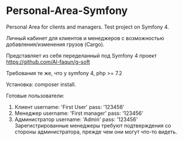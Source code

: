 # Personal-Area-Symfony
Personal Area for clients and managers. Test project on Symfony 4.

Личный кабинет для клиентов и менеджеров с возможностью добавления/изменения грузов (Cargo). 

Представляет из себя переделанный под Symfony 4 проект https://github.com/Al-faqun/g-soft

Требования те же, что у symfony 4, php >= 7.2

Установка: composer install.

Готовые пользователи:
1) Клиент
username: 'First User'
pass: '123456'
2) Менеджер
username: 'First manager'
pass: '123456'
3) Администратор
username: 'Admin'
pass: '123456'
Зарегистрированные менеджеры требуют подтверждения со стороны администратора, прежде чем они могут что-то видеть.
